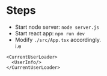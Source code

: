 # Steps
- Start node server: `node server.js`
- Start react app: `npm run dev`
- Modify `./src/App.tsx` accordingly.  
i.e 
```<code>
<CurrentUserLoader>
  <UserInfo/>
</CurrentUserLoader>  
```


   
